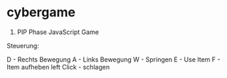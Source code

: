 # cybergame
1. PIP Phase JavaScript Game

Steuerung:

D - Rechts Bewegung
A - Links Bewegung
W - Springen
E - Use Item
F - Item aufheben
left Click - schlagen